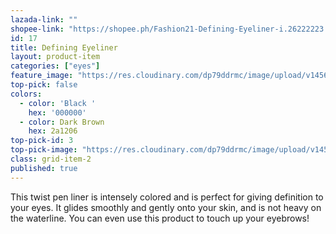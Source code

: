 ```yaml
---
lazada-link: ""
shopee-link: "https://shopee.ph/Fashion21-Defining-Eyeliner-i.26222223.826165462"
id: 17
title: Defining Eyeliner
layout: product-item
categories: ["eyes"]
feature_image: "https://res.cloudinary.com/dp79ddrmc/image/upload/v1456717061/products/defining-eyeliner.jpg"
top-pick: false
colors:
  - color: 'Black '
    hex: '000000'
  - color: Dark Brown
    hex: 2a1206
top-pick-id: 3
top-pick-image: "https://res.cloudinary.com/dp79ddrmc/image/upload/v1456804124/top-pick/definingLiner.jpg"
class: grid-item-2
published: true
---
```

This twist pen liner is intensely colored and is perfect for giving definition to your eyes. It glides smoothly and gently onto your skin, and is not heavy on the waterline.  You can even use this product to touch up your eyebrows!
